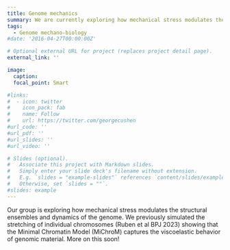 ```yaml
---
title: Genome mechanics
summary: We are currently exploring how mechanical stress modulates the structural ensembles and dynamics of the genome.
tags:
  - Genome mechano-biology
#date: '2016-04-27T00:00:00Z'

# Optional external URL for project (replaces project detail page).
external_link: ''

image:
  caption: 
  focal_point: Smart

#links:
#  - icon: twitter
#    icon_pack: fab
#    name: Follow
#    url: https://twitter.com/georgecushen
#url_code: ''
#url_pdf: ''
#url_slides: ''
#url_video: ''

# Slides (optional).
#   Associate this project with Markdown slides.
#   Simply enter your slide deck's filename without extension.
#   E.g. `slides = "example-slides"` references `content/slides/example-slides.md`.
#   Otherwise, set `slides = ""`.
#slides: example
---
```

Our group is exploring how mechanical stress modulates the structural ensembles and dynamics of the genome.  We previously simulated the stretching of individual chromosomes (Ruben et al BPJ 2023) showing that the Minimal Chromatin Model (MiChroM) captures the viscoelastic behavior of genomic material.  More on this soon!